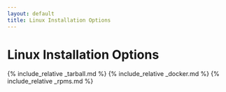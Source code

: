 ```yaml
---
layout: default
title: Linux Installation Options
---
```


# Linux Installation Options

{% include_relative _tarball.md %}
{% include_relative _docker.md %}
{% include_relative _rpms.md %}
